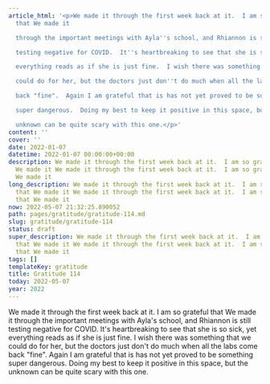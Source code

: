```yaml
---
article_html: '<p>We made it through the first week back at it.  I am so grateful
  that We made it

  through the important meetings with Ayla''s school, and Rhiannon is still

  testing negative for COVID.  It''s heartbreaking to see that she is so sick, yet

  everything reads as if she is just fine.  I wish there was something that we

  could do for her, but the doctors just don''t do much when all the labs come

  back "fine".  Again I am grateful that is has not yet proved to be something

  super dangerous.  Doing my best to keep it positive in this space, but the

  unknown can be quite scary with this one.</p>'
content: ''
cover: ''
date: 2022-01-07
datetime: 2022-01-07 00:00:00+00:00
description: We made it through the first week back at it.  I am so grateful that
  We made it We made it through the first week back at it.  I am so grateful that
  We made it
long_description: We made it through the first week back at it.  I am so grateful
  that We made it We made it through the first week back at it.  I am so grateful
  that We made it
now: 2022-05-07 21:32:25.890052
path: pages/gratitude/gratitude-114.md
slug: gratitude/gratitude-114
status: draft
super_description: We made it through the first week back at it.  I am so grateful
  that We made it We made it through the first week back at it.  I am so grateful
  that We made it
tags: []
templateKey: gratitude
title: Gratitude 114
today: 2022-05-07
year: 2022
---
```


We made it through the first week back at it.  I am so grateful that We made it
through the important meetings with Ayla's school, and Rhiannon is still
testing negative for COVID.  It's heartbreaking to see that she is so sick, yet
everything reads as if she is just fine.  I wish there was something that we
could do for her, but the doctors just don't do much when all the labs come
back "fine".  Again I am grateful that is has not yet proved to be something
super dangerous.  Doing my best to keep it positive in this space, but the
unknown can be quite scary with this one.